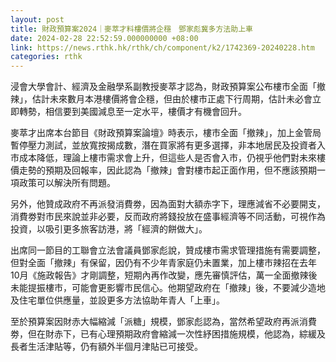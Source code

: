 ```yaml
---
layout: post
title: 財政預算案2024｜麥萃才料樓價將企穩　鄧家彪冀多方法助上車
date: 2024-02-28 22:52:59.000000000 +08:00
link: https://news.rthk.hk/rthk/ch/component/k2/1742369-20240228.htm
categories: rthk
---
```


浸會大學會計、經濟及金融學系副教授麥萃才認為，財政預算案公布樓市全面「撤辣」，估計未來數月本港樓價將會企穩，但由於樓市正處下行周期，估計未必會立即轉勢，相信要到美國減息至一定水平，樓價才有機會回升。

麥萃才出席本台節目《財政預算案論壇》時表示，樓市全面「撤辣」，加上金管局暫停壓力測試，並放寬按揭成數，潛在買家將有更多選擇，非本地居民及投資者入市成本降低，理論上樓市需求會上升，但這些人是否會入市，仍視乎他們對未來樓價走勢的預期及回報率，因此認為「撤辣」會對樓市起正面作用，但不應該預期一項政策可以解決所有問題。

另外，他贊成政府不再派發消費劵，因為面對大額赤字下，理應減省不必要開支，消費劵對市民來說並非必要，反而政府將錢投放在盛事經濟等不同活動，可視作為投資，以吸引更多旅客訪港，將「經濟的餅做大」。

出席同一節目的工聯會立法會議員鄧家彪說，贊成樓市需求管理措施有需要調整，但對全面「撤辣」有保留，因仍有不少年青家庭仍未置業，加上樓市辣招在去年10月《施政報告》才剛調整，短期內再作改變，應先審慎評估，萬一全面撤辣後未能提振樓市，可能會更影響市民信心。他期望政府在「撤辣」後，不要減少造地及住宅單位供應量，並設更多方法協助年青人「上車」。

至於預算案因財赤大幅縮減「派糖」規模，鄧家彪認為，當然希望政府再派消費劵，但在財赤下，已有心理預期政府會縮減一次性紓困措施規模，他認為，綜緩及長者生活津貼等，仍有額外半個月津貼已可接受。
